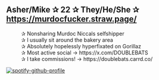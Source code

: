 ## Asher/Mike ✰ 22 ✰  They/He/She ✰ https://murdocfucker.straw.page/
<dl>
<dd>✰ Nonsharing Murdoc Niccals selfshipper</dd>
<dd>✰ I usually sit around the bakery area</dd>
<dd>✰ Absolutely hopelessly hyperfixated on Gorillaz</dd>
<dd>✰ Most active social -> https://x.com/DOUBLEBATS</dd>
<dd>✰ I take commissions! -> https://doublebats.carrd.co/</dd>
</dl>

[![spotify-github-profile](https://spotify-github-profile.kittinanx.com/api/view?uid=wkvh2wqq0d7pd6hxmkb29c02v&cover_image=true&theme=default&show_offline=false&background_color=000000&interchange=false&bar_color=9f5050&bar_color_cover=true)](https://spotify-github-profile.kittinanx.com/api/view?uid=wkvh2wqq0d7pd6hxmkb29c02v&redirect=true)

<!--
**MURDOCFUCKER/MURDOCFUCKER** is a ✨ _special_ ✨ repository because its `README.md` (this file) appears on your GitHub profile.

Here are some ideas to get you started:

- 🔭 I’m currently working on ...
- 🌱 I’m currently learning ...
- 👯 I’m looking to collaborate on ...
- 🤔 I’m looking for help with ...
- 💬 Ask me about ...
- 📫 How to reach me: ...
- 😄 Pronouns: ...
- ⚡ Fun fact: ...
-->
